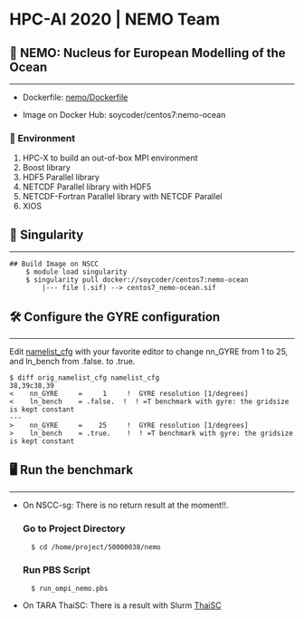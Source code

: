 # HPC-AI 2020 | NEMO Team

## 🌊 NEMO: Nucleus for European Modelling of the Ocean
-----------------------------------------------------------------


- Dockerfile: [nemo/Dockerfile](https://raw.githubusercontent.com/soycoder/nemo/master/Dockerfile)

- Image on Docker Hub: soycoder/centos7:nemo-ocean

### 🌄 Environment
1. HPC-X to build an out-of-box MPI environment
2. Boost library
3. HDF5 Parallel library
4. NETCDF Parallel library with HDF5
5. NETCDF-Fortran Parallel library with NETCDF Parallel
6. XIOS


## 💾 Singularity
---------------------------------------------------------------

    ## Build Image on NSCC
        $ module load singularity
        $ singularity pull docker://soycoder/centos7:nemo-ocean
            |--- file (.sif) --> centos7_nemo-ocean.sif

## 🛠 Configure the GYRE configuration
---------------------------------------------------------------

Edit [namelist_cfg](https://github.com/soycoder/nemo/blob/master/namelist_cfg) with your favorite editor to change nn_GYRE from 1 to 25, and ln_bench from .false. to .true.


    $ diff orig_namelist_cfg namelist_cfg 
    38,39c38,39
    <    nn_GYRE     =     1     !  GYRE resolution [1/degrees]
    <    ln_bench    = .false.  !  ! =T benchmark with gyre: the gridsize is kept constant
    ---
    >    nn_GYRE     =    25     !  GYRE resolution [1/degrees]
    >    ln_bench    = .true.    !  ! =T benchmark with gyre: the gridsize is kept constant


## 🖥 Run the benchmark
---------------------------------------------------------------
- On NSCC-sg: There is no return result at the moment!!.


    ### Go to Project Directory
        $ cd /home/project/50000038/nemo
    
    ### Run PBS Script
        $ run_ompi_nemo.pbs

- On TARA ThaiSC: There is a result with Slurm
[ThaiSC](https://thaisc.io/)

